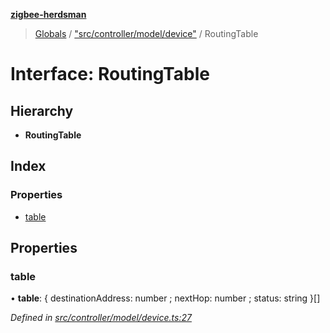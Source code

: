 **[zigbee-herdsman](../README.md)**

> [Globals](../README.md) / ["src/controller/model/device"](../modules/_src_controller_model_device_.md) / RoutingTable

# Interface: RoutingTable

## Hierarchy

* **RoutingTable**

## Index

### Properties

* [table](_src_controller_model_device_.routingtable.md#table)

## Properties

### table

•  **table**: { destinationAddress: number ; nextHop: number ; status: string  }[]

*Defined in [src/controller/model/device.ts:27](https://github.com/GrandeurSmart/gza-core/blob/master/src/src/controller/model/device.ts#L27)*
